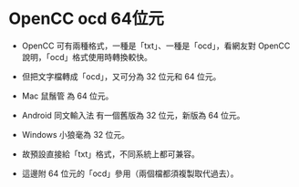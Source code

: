 # OpenCC ocd 64位元

- OpenCC 可有兩種格式，一種是「txt」、一種是「ocd」，看網友對 OpenCC 說明，「ocd」格式使用時轉換較快。

- 但把文字檔轉成「ocd」，又可分為 32 位元和 64 位元。

- Mac 鼠鬚管 為 64 位元。

- Android 同文輸入法 有一個舊版為 32 位元，新版為 64 位元。

- Windows 小狼毫為 32 位元。

- 故預設直接給「txt」格式，不同系統上都可兼容。

- 這邊附 64 位元的「ocd」參用（兩個檔都須複製取代過去）。
